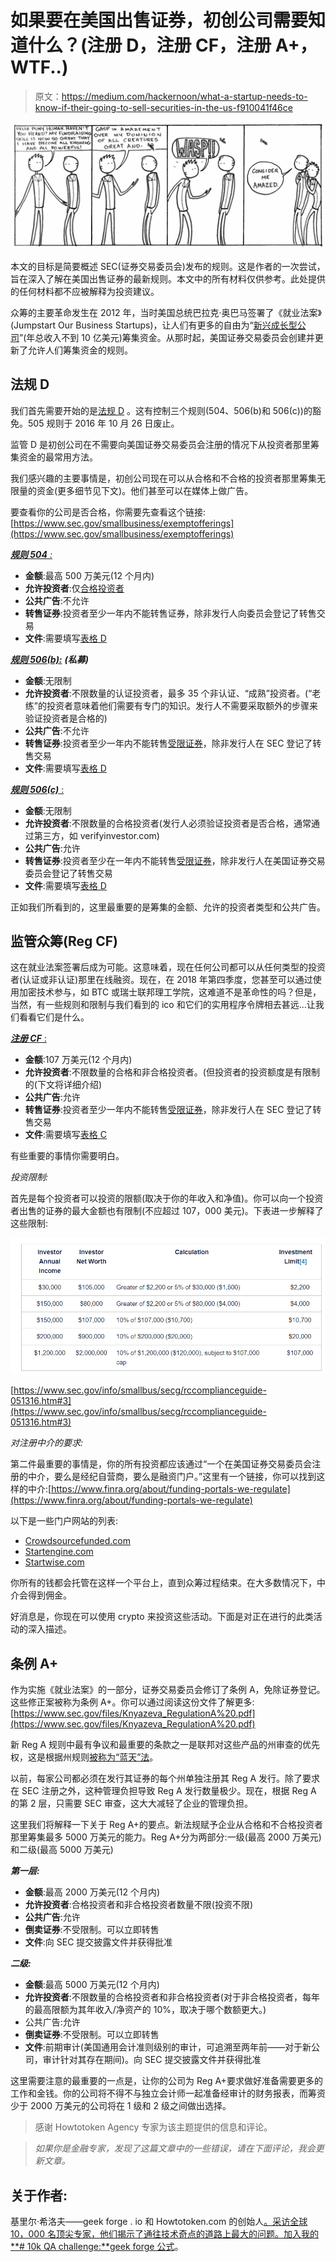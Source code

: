 # 如果要在美国出售证券，初创公司需要知道什么？(注册 D，注册 CF，注册 A+，WTF..)

> 原文：<https://medium.com/hackernoon/what-a-startup-needs-to-know-if-their-going-to-sell-securities-in-the-us-f910041f46ce>

![](img/a1a047e4c09527b29a9f9a345e709531.png)

本文的目标是简要概述 SEC(证券交易委员会)发布的规则。这是作者的一次尝试，旨在深入了解在美国出售证券的最新规则。本文中的所有材料仅供参考。此处提供的任何材料都不应被解释为投资建议。

众筹的主要革命发生在 2012 年，当时美国总统巴拉克·奥巴马签署了《就业法案》(Jumpstart Our Business Startups)，让人们有更多的自由为“[新兴成长型公司](https://www.sec.gov/smallbusiness/goingpublic/EGC)”(年总收入不到 10 亿美元)筹集资金。从那时起，美国证券交易委员会创建并更新了允许人们筹集资金的规则。

## **法规 D**

我们首先需要开始的是[法规 D](https://www.sec.gov/fast-answers/answers-regdhtm.html) 。这有控制三个规则(504、506(b)和 506(c))的豁免。505 规则于 2016 年 10 月 26 日废止。

监管 D 是初创公司在不需要向美国证券交易委员会注册的情况下从投资者那里筹集资金的最常用方法。

我们感兴趣的主要事情是，初创公司现在可以从合格和不合格的投资者那里筹集无限量的资金(更多细节见下文)。他们甚至可以在媒体上做广告。

要查看你的公司是否合格，你需要先查看这个链接:[https://www.sec.gov/smallbusiness/exemptofferings](https://www.sec.gov/smallbusiness/exemptofferings)

[***规则 504*** *:*](https://www.sec.gov/divisions/corpfin/guidance/rule504-issuer-small-entity-compliance.html)

*   **金额**:最高 500 万美元(12 个月内)
*   **允许投资者**:仅[合格投资者](https://www.investor.gov/additional-resources/news-alerts/alerts-bulletins/investor-bulletin-accredited-investors)
*   **公共广告**:不允许
*   **转售证券**:投资者至少一年内不能转售证券，除非发行人向委员会登记了转售交易
*   **文件**:需要填写[表格 D](http://www.sec.gov/about/forms/formd.pdf)

[***规则 506(b):***](https://www.sec.gov/smallbusiness/exemptofferings/rule506b) ***(私募)***

*   **金额**:无限制
*   **允许投资者**:不限数量的认证投资者，最多 35 个非认证、“成熟”投资者。(“老练”的投资者意味着他们需要有专门的知识。发行人不需要采取额外的步骤来验证投资者是合格的)
*   **公共广告**:不允许
*   **转售证券**:投资者至少一年内不能转售[受限证券](https://www.sec.gov/smallbusiness/exemptofferings/faq?auHash=rh5WfJi9h3wRzP6X2anOmgYLdhPHNuo-3Vw0YNZyR_M#faq4)，除非发行人在 SEC 登记了转售交易
*   **文件**:需要填写[表格 D](http://www.sec.gov/about/forms/formd.pdf)

[***规则 506(c)*** :](https://www.sec.gov/smallbusiness/exemptofferings/rule506c)

*   **金额**:无限制
*   **允许投资者**:不限数量的合格投资者(发行人必须验证投资者是否合格，通常通过第三方，如 verifyinvestor.com)
*   **公共广告**:允许
*   **转售证券**:投资者至少在一年内不能转售[受限证券](https://www.sec.gov/smallbusiness/exemptofferings/faq?auHash=rh5WfJi9h3wRzP6X2anOmgYLdhPHNuo-3Vw0YNZyR_M#faq4)，除非发行人在美国证券交易委员会登记了转售交易
*   **文件**:需要填写[表格 D](http://www.sec.gov/about/forms/formd.pdf)

正如我们所看到的，这里最重要的是筹集的金额、允许的投资者类型和公共广告。

## **监管众筹(Reg CF)**

这在就业法案签署后成为可能。这意味着，现在任何公司都可以从任何类型的投资者(认证或非认证)那里在线融资。现在，在 2018 年第四季度，您甚至可以通过使用加密技术参与，如 BTC 或瑞士联邦理工学院，这难道不是革命性的吗？但是，当然，有一些规则和限制与我们看到的 ico 和它们的实用程序令牌相去甚远…让我们看看它们是什么。

[***注册 CF*** :](https://www.sec.gov/smallbusiness/exemptofferings/regcrowdfunding)

*   **金额**:107 万美元(12 个月内)
*   **允许投资者**:不限数量的合格和非合格投资者。(但投资者的投资额度是有限制的(下文将详细介绍)
*   **公共广告**:允许
*   **转售证券**:投资者至少一年内不能转售[受限证券](https://www.sec.gov/smallbusiness/exemptofferings/faq?auHash=rh5WfJi9h3wRzP6X2anOmgYLdhPHNuo-3Vw0YNZyR_M#faq4)，除非发行人在 SEC 登记了转售交易
*   **文件**:需要填写[表格 C](https://www.sec.gov/files/formc.pdf)

有些重要的事情你需要明白。

*投资限制:*

首先是每个投资者可以投资的限额(取决于你的年收入和净值)。你可以向一个投资者出售的证券的最大金额也有限制(不应超过 107，000 美元)。下表进一步解释了这些限制:

![](img/f36c5f74e2b5910c29fd9ce486267a08.png)

[https://www.sec.gov/info/smallbus/secg/rccomplianceguide-051316.htm#3](https://www.sec.gov/info/smallbus/secg/rccomplianceguide-051316.htm#3)

*对注册中介的要求:*

第二件最重要的事情是，你的所有投资都应该通过“一个在美国证券交易委员会注册的中介，要么是经纪自营商，要么是融资门户。”这里有一个链接，你可以找到这样的中介:[https://www.finra.org/about/funding-portals-we-regulate](https://www.finra.org/about/funding-portals-we-regulate)

以下是一些门户网站的列表:

*   [Crowdsourcefunded.com](https://crowdsourcefunded.com/)
*   [Startengine.com](https://www.startengine.com/)
*   [Startwise.com](https://www.startwise.com/)

你所有的钱都会托管在这样一个平台上，直到众筹过程结束。在大多数情况下，中介会得到佣金。

好消息是，你现在可以使用 crypto 来投资这些活动。下面是对正在进行的此类活动的深入描述。

## **条例 A+**

作为实施《就业法案》的一部分，证券交易委员会修订了条例 A，免除证券登记。这些修正案被称为条例 A+。你可以通过阅读这份文件了解更多:[https://www.sec.gov/files/Knyazeva_RegulationA%20.pdf](https://www.sec.gov/files/Knyazeva_RegulationA%20.pdf)

新 Reg A 规则中最有争议和最重要的条款之一是联邦对这些产品的州审查的优先权，这是根据州规则[被称为“蓝天”法](https://techcrunch.com/2015/03/27/sec-rule-change-gives-startups-an-a-for-capital-formation/)。

以前，每家公司都必须在发行其证券的每个州单独注册其 Reg A 发行。除了要求在 SEC 注册之外，这种管理负担导致 Reg A 发行数量极少。现在，根据 Reg A 的第 2 层，只需要 SEC 审查，这大大减轻了企业的管理负担。

这里我们将解释一下关于 Reg A+的要点。新法规赋予企业从合格和不合格投资者那里筹集最多 5000 万美元的能力。Reg A+分为两部分:一级(最高 2000 万美元)和二级(最高 5000 万美元)

***第一层:***

*   **金额**:最高 2000 万美元(12 个月内)
*   **允许投资者**:合格投资者和非合格投资者数量不限(投资不限)
*   **公共广告**:允许
*   **倒卖证券**:不受限制。可以立即转售
*   **文件**:向 SEC 提交披露文件并获得批准

***二级:***

*   **金额**:最高 5000 万美元(12 个月内)
*   **允许投资者**:不限数量的合格投资者和非合格投资者(对于非合格投资者，每年的最高限额为其年收入/净资产的 10%，取决于哪个数额更大。)
*   公共广告:允许
*   **倒卖证券**:不受限制。可以立即转售
*   **文件**:前期审计(美国通用会计准则级别的审计，可追溯至两年前——对于新公司，审计针对其存在期间)。向 SEC 提交披露文件并获得批准

这里需要注意的最重要的一点是，让你的公司为 Reg A+要求做好准备需要更多的工作和金钱。你的公司将不得不与独立会计师一起准备经审计的财务报表，而筹资少于 2000 万美元的公司将在 1 级和 2 级之间做出选择。

> 感谢 Howtotoken Agency 专家为该主题提供的信息和评论。

> *如果你是金融专家，发现了这篇文章中的一些错误，请在下面评论，我会更新文章。*

## 关于作者:

基里尔·希洛夫——geek forge . io 和 Howtotoken.com 的创始人[。采访全球 10，000 名顶尖专家，他们揭示了通往技术奇点的道路上最大的问题。加入我的**# 10k QA challenge:**](http://twitter.com/kirills4ilov)[geek forge 公式](https://formula.geekforge.io/)。